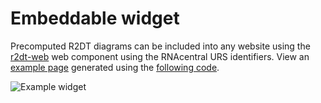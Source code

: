 # Embeddable widget

Precomputed R2DT diagrams can be included into any website using the [r2dt-web](https://github.com/RNAcentral/r2dt-web) web component using the RNAcentral URS identifiers. View an [example page](https://rnacentral.github.io/r2dt-web/urs-example.html) generated using the [following code](https://github.com/RNAcentral/r2dt-web/blob/master/urs-example.html).

![Example widget](https://rnacentral.org/static/img/2d-example.png)
